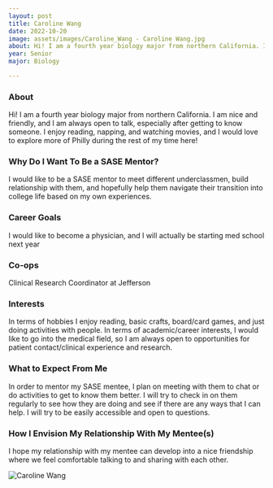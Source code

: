 ```yaml
---
layout: post
title: Caroline Wang 
date: 2022-10-20
image: assets/images/Caroline_Wang - Caroline Wang.jpg
about: Hi! I am a fourth year biology major from northern California. I am nice and friendly, and I am always open to talk, especially after getting to know someone. I enjoy reading, napping, and watching movies, and I would love to explore more of Philly during the rest of my time here!
year: Senior
major: Biology

---
```


### About

Hi! I am a fourth year biology major from northern California. I am nice and friendly, and I am always open to talk, especially after getting to know someone. I enjoy reading, napping, and watching movies, and I would love to explore more of Philly during the rest of my time here!

### Why Do I Want To Be a SASE Mentor?

I would like to be a SASE mentor to meet different underclassmen, build relationship with them, and hopefully help them navigate their transition into college life based on my own experiences. 

### Career Goals

I would like to become a physician, and I will actually be starting med school next year

### Co-ops

Clinical Research Coordinator at Jefferson

### Interests

In terms of hobbies I enjoy reading, basic crafts, board/card games, and just doing activities with people. In terms of academic/career interests, I would like to go into the medical field, so I am always open to opportunities for patient contact/clinical experience and research.

### What to Expect From Me

In order to mentor my SASE mentee, I plan on meeting with them to chat or do activities to get to know them better. I will try to check in on them regularly to see how they are doing and see if there are any ways that I can help. I will try to be easily accessible and open to questions. 

### How I Envision My Relationship With My Mentee(s) 

I hope my relationship with my mentee can develop into a nice friendship where we feel comfortable talking to and sharing with each other. 

<div class="text-center my-5">
    <img src="https://sase-drexel.github.io/mentorship-2021/assets/images/Caroline_Wang - Caroline Wang.jpg" alt="Caroline Wang" class="rounded post-img" />
</div>
